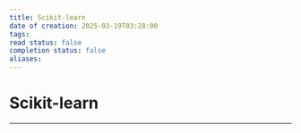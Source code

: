 ```yaml
---
title: Scikit-learn
date of creation: 2025-03-19T03:28:00
tags: 
read status: false
completion status: false
aliases:
---
```

# Scikit-learn
---
